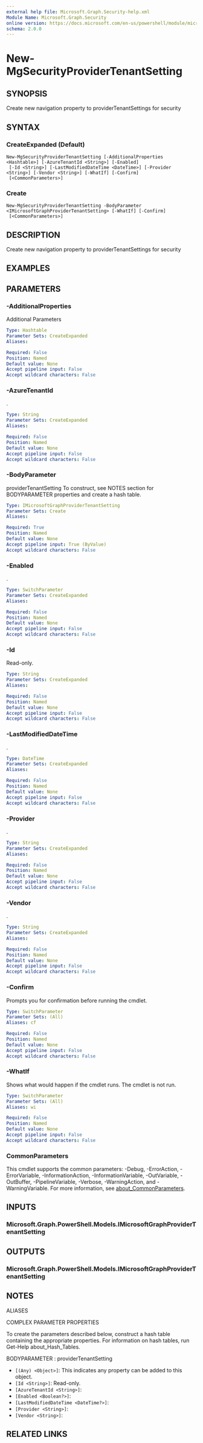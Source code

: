 ```yaml
---
external help file: Microsoft.Graph.Security-help.xml
Module Name: Microsoft.Graph.Security
online version: https://docs.microsoft.com/en-us/powershell/module/microsoft.graph.security/new-mgsecurityprovidertenantsetting
schema: 2.0.0
---
```


# New-MgSecurityProviderTenantSetting

## SYNOPSIS
Create new navigation property to providerTenantSettings for security

## SYNTAX

### CreateExpanded (Default)
```
New-MgSecurityProviderTenantSetting [-AdditionalProperties <Hashtable>] [-AzureTenantId <String>] [-Enabled]
 [-Id <String>] [-LastModifiedDateTime <DateTime>] [-Provider <String>] [-Vendor <String>] [-WhatIf] [-Confirm]
 [<CommonParameters>]
```

### Create
```
New-MgSecurityProviderTenantSetting -BodyParameter <IMicrosoftGraphProviderTenantSetting> [-WhatIf] [-Confirm]
 [<CommonParameters>]
```

## DESCRIPTION
Create new navigation property to providerTenantSettings for security

## EXAMPLES

## PARAMETERS

### -AdditionalProperties
Additional Parameters

```yaml
Type: Hashtable
Parameter Sets: CreateExpanded
Aliases:

Required: False
Position: Named
Default value: None
Accept pipeline input: False
Accept wildcard characters: False
```

### -AzureTenantId
.

```yaml
Type: String
Parameter Sets: CreateExpanded
Aliases:

Required: False
Position: Named
Default value: None
Accept pipeline input: False
Accept wildcard characters: False
```

### -BodyParameter
providerTenantSetting
To construct, see NOTES section for BODYPARAMETER properties and create a hash table.

```yaml
Type: IMicrosoftGraphProviderTenantSetting
Parameter Sets: Create
Aliases:

Required: True
Position: Named
Default value: None
Accept pipeline input: True (ByValue)
Accept wildcard characters: False
```

### -Enabled
.

```yaml
Type: SwitchParameter
Parameter Sets: CreateExpanded
Aliases:

Required: False
Position: Named
Default value: None
Accept pipeline input: False
Accept wildcard characters: False
```

### -Id
Read-only.

```yaml
Type: String
Parameter Sets: CreateExpanded
Aliases:

Required: False
Position: Named
Default value: None
Accept pipeline input: False
Accept wildcard characters: False
```

### -LastModifiedDateTime
.

```yaml
Type: DateTime
Parameter Sets: CreateExpanded
Aliases:

Required: False
Position: Named
Default value: None
Accept pipeline input: False
Accept wildcard characters: False
```

### -Provider
.

```yaml
Type: String
Parameter Sets: CreateExpanded
Aliases:

Required: False
Position: Named
Default value: None
Accept pipeline input: False
Accept wildcard characters: False
```

### -Vendor
.

```yaml
Type: String
Parameter Sets: CreateExpanded
Aliases:

Required: False
Position: Named
Default value: None
Accept pipeline input: False
Accept wildcard characters: False
```

### -Confirm
Prompts you for confirmation before running the cmdlet.

```yaml
Type: SwitchParameter
Parameter Sets: (All)
Aliases: cf

Required: False
Position: Named
Default value: None
Accept pipeline input: False
Accept wildcard characters: False
```

### -WhatIf
Shows what would happen if the cmdlet runs.
The cmdlet is not run.

```yaml
Type: SwitchParameter
Parameter Sets: (All)
Aliases: wi

Required: False
Position: Named
Default value: None
Accept pipeline input: False
Accept wildcard characters: False
```

### CommonParameters
This cmdlet supports the common parameters: -Debug, -ErrorAction, -ErrorVariable, -InformationAction, -InformationVariable, -OutVariable, -OutBuffer, -PipelineVariable, -Verbose, -WarningAction, and -WarningVariable. For more information, see [about_CommonParameters](http://go.microsoft.com/fwlink/?LinkID=113216).

## INPUTS

### Microsoft.Graph.PowerShell.Models.IMicrosoftGraphProviderTenantSetting

## OUTPUTS

### Microsoft.Graph.PowerShell.Models.IMicrosoftGraphProviderTenantSetting

## NOTES

ALIASES

COMPLEX PARAMETER PROPERTIES

To create the parameters described below, construct a hash table containing the appropriate properties. For information on hash tables, run Get-Help about_Hash_Tables.


BODYPARAMETER <IMicrosoftGraphProviderTenantSetting>: providerTenantSetting
  - `[(Any) <Object>]`: This indicates any property can be added to this object.
  - `[Id <String>]`: Read-only.
  - `[AzureTenantId <String>]`: 
  - `[Enabled <Boolean?>]`: 
  - `[LastModifiedDateTime <DateTime?>]`: 
  - `[Provider <String>]`: 
  - `[Vendor <String>]`: 

## RELATED LINKS

